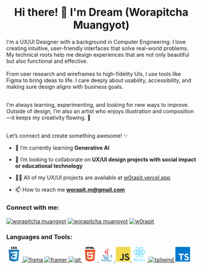 <h1 align="center">Hi there! 👋 I'm Dream (Worapitcha Muangyot)</h1> <p align="left"> I'm a UX/UI Designer with a background in Computer Engineering. I love creating intuitive, user-friendly interfaces that solve real-world problems. My technical roots help me design experiences that are not only beautiful but also functional and effective.<br><br>
From user research and wireframes to high-fidelity UIs, I use tools like Figma to bring ideas to life. I care deeply about usability, accessibility, and making sure design aligns with business goals.<br><br>

I'm always learning, experimenting, and looking for new ways to improve. Outside of design, I’m also an artist who enjoys illustration and composition—it keeps my creativity flowing. 🎨<br><br>

Let’s connect and create something awesome! ✨

</p>

- 🌱 I’m currently learning **Generative AI**

- 👯 I’m looking to collaborate on **UX/UI design projects with social impact or educational technology**

- 👨‍💻 All of my UX/UI projects are available at [w0rapit.vercel.app](w0rapit.vercel.app)

- 📫 How to reach me **worapit.m@gmail.com**

<h3 align="left">Connect with me:</h3>
<p align="left">
<a href="https://linkedin.com/in/worapitcha muangyot" target="blank"><img align="center" src="https://raw.githubusercontent.com/rahuldkjain/github-profile-readme-generator/master/src/images/icons/Social/linked-in-alt.svg" alt="worapitcha muangyot" height="30" width="40" /></a>
<a href="https://fb.com/worapitcha muangyot" target="blank"><img align="center" src="https://raw.githubusercontent.com/rahuldkjain/github-profile-readme-generator/master/src/images/icons/Social/facebook.svg" alt="worapitcha muangyot" height="30" width="40" /></a>
<a href="https://instagram.com/w0rapit" target="blank"><img align="center" src="https://raw.githubusercontent.com/rahuldkjain/github-profile-readme-generator/master/src/images/icons/Social/instagram.svg" alt="w0rapit" height="30" width="40" /></a>
</p>

<h3 align="left">Languages and Tools:</h3>
<p align="left"> <a href="https://www.w3schools.com/css/" target="_blank" rel="noreferrer"> <img src="https://raw.githubusercontent.com/devicons/devicon/master/icons/css3/css3-original-wordmark.svg" alt="css3" width="40" height="40"/> </a> <a href="https://www.figma.com/" target="_blank" rel="noreferrer"> <img src="https://www.vectorlogo.zone/logos/figma/figma-icon.svg" alt="figma" width="40" height="40"/> </a> <a href="https://www.framer.com/" target="_blank" rel="noreferrer"> <img src="https://www.vectorlogo.zone/logos/framer/framer-icon.svg" alt="framer" width="40" height="40"/> </a> <a href="https://git-scm.com/" target="_blank" rel="noreferrer"> <img src="https://www.vectorlogo.zone/logos/git-scm/git-scm-icon.svg" alt="git" width="40" height="40"/> </a> <a href="https://www.w3.org/html/" target="_blank" rel="noreferrer"> <img src="https://raw.githubusercontent.com/devicons/devicon/master/icons/html5/html5-original-wordmark.svg" alt="html5" width="40" height="40"/> </a> <a href="https://www.java.com" target="_blank" rel="noreferrer"> <img src="https://raw.githubusercontent.com/devicons/devicon/master/icons/java/java-original.svg" alt="java" width="40" height="40"/> </a> <a href="https://developer.mozilla.org/en-US/docs/Web/JavaScript" target="_blank" rel="noreferrer"> <img src="https://raw.githubusercontent.com/devicons/devicon/master/icons/javascript/javascript-original.svg" alt="javascript" width="40" height="40"/> </a> <a href="https://reactjs.org/" target="_blank" rel="noreferrer"> <img src="https://raw.githubusercontent.com/devicons/devicon/master/icons/react/react-original-wordmark.svg" alt="react" width="40" height="40"/> </a> <a href="https://tailwindcss.com/" target="_blank" rel="noreferrer"> <img src="https://www.vectorlogo.zone/logos/tailwindcss/tailwindcss-icon.svg" alt="tailwind" width="40" height="40"/> </a> <a href="https://www.typescriptlang.org/" target="_blank" rel="noreferrer"> <img src="https://raw.githubusercontent.com/devicons/devicon/master/icons/typescript/typescript-original.svg" alt="typescript" width="40" height="40"/> </a> </p>
